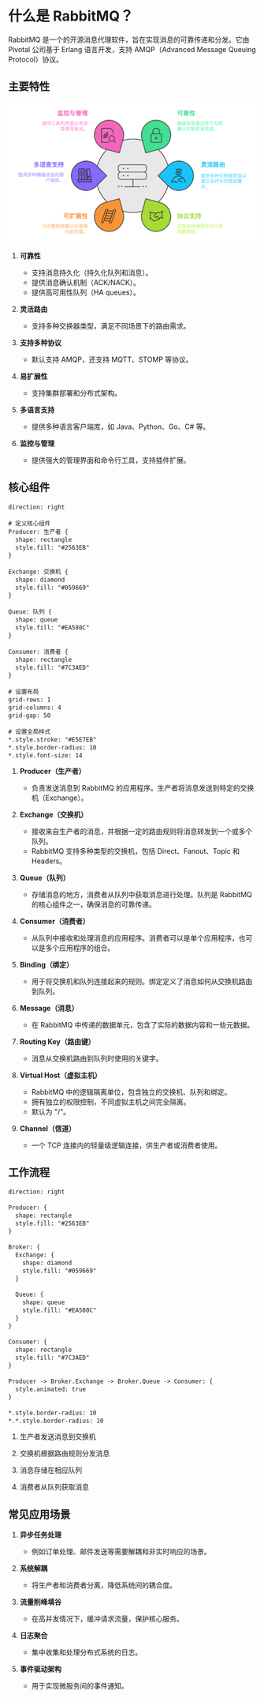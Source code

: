 # 什么是 RabbitMQ？

RabbitMQ 是一个的开源消息代理软件，旨在实现消息的可靠传递和分发。它由 Pivotal 公司基于 Erlang 语言开发，支持
AMQP（Advanced Message Queuing Protocol）协议。

## 主要特性

![RabbitMQ 主要特性](https://raw.githubusercontent.com/HogskinKitty/assets-repository/master/culpro/rabbitmq-features.png)

1. **可靠性**  
   - 支持消息持久化（持久化队列和消息）。
   - 提供消息确认机制（ACK/NACK）。
   - 提供高可用性队列（HA queues）。

2. **灵活路由**  
   - 支持多种交换器类型，满足不同场景下的路由需求。

3. **支持多种协议**  
   - 默认支持 AMQP，还支持 MQTT、STOMP 等协议。

4. **易扩展性**  
   - 支持集群部署和分布式架构。

5. **多语言支持**  
   - 提供多种语言客户端库，如 Java、Python、Go、C# 等。

6. **监控与管理**  
   - 提供强大的管理界面和命令行工具，支持插件扩展。

## 核心组件

```d2
direction: right

# 定义核心组件
Producer: 生产者 {
  shape: rectangle
  style.fill: "#2563EB"
}

Exchange: 交换机 {
  shape: diamond
  style.fill: "#059669"
}

Queue: 队列 {
  shape: queue
  style.fill: "#EA580C"
}

Consumer: 消费者 {
  shape: rectangle
  style.fill: "#7C3AED"
}

# 设置布局
grid-rows: 1
grid-columns: 4
grid-gap: 50

# 设置全局样式
*.style.stroke: "#E5E7EB"
*.style.border-radius: 10
*.style.font-size: 14
```

1. **Producer（生产者）**
   - 负责发送消息到 RabbitMQ 的应用程序。生产者将消息发送到特定的交换机（Exchange）。

2. **Exchange（交换机）**
   - 接收来自生产者的消息，并根据一定的路由规则将消息转发到一个或多个队列。
   - RabbitMQ 支持多种类型的交换机，包括 Direct、Fanout、Topic 和 Headers。

3. **Queue（队列）**
   - 存储消息的地方，消费者从队列中获取消息进行处理。队列是 RabbitMQ 的核心组件之一，确保消息的可靠传递。

4. **Consumer（消费者）**
   - 从队列中接收和处理消息的应用程序。消费者可以是单个应用程序，也可以是多个应用程序的组合。

5. **Binding（绑定）**
   - 用于将交换机和队列连接起来的规则。绑定定义了消息如何从交换机路由到队列。

6. **Message（消息）**
   - 在 RabbitMQ 中传递的数据单元，包含了实际的数据内容和一些元数据。

7. **Routing Key（路由键）**
   - 消息从交换机路由到队列时使用的关键字。

8. **Virtual Host（虚拟主机）**
   - RabbitMQ 中的逻辑隔离单位，包含独立的交换机、队列和绑定。
   - 拥有独立的权限控制，不同虚拟主机之间完全隔离。
   - 默认为 "/"。

9. **Channel（信道）**
   - 一个 TCP 连接内的轻量级逻辑连接，供生产者或消费者使用。

## 工作流程

```d2
direction: right

Producer: {
  shape: rectangle
  style.fill: "#2563EB"
}

Broker: {
  Exchange: {
    shape: diamond
    style.fill: "#059669"
  }

  Queue: {
    shape: queue
    style.fill: "#EA580C"
  }
}

Consumer: {
  shape: rectangle
  style.fill: "#7C3AED"
}

Producer -> Broker.Exchange -> Broker.Queue -> Consumer: {
  style.animated: true
}

*.style.border-radius: 10
*.*.style.border-radius: 10
```

1. 生产者发送消息到交换机

2. 交换机根据路由规则分发消息

3. 消息存储在相应队列

4. 消费者从队列获取消息

## 常见应用场景

1. **异步任务处理**  
   - 例如订单处理、邮件发送等需要解耦和非实时响应的场景。

2. **系统解耦**  
   - 将生产者和消费者分离，降低系统间的耦合度。

3. **流量削峰填谷**  
   - 在高并发情况下，缓冲请求流量，保护核心服务。

4. **日志聚合**  
   - 集中收集和处理分布式系统的日志。

5. **事件驱动架构**  
   - 用于实现微服务间的事件通知。
